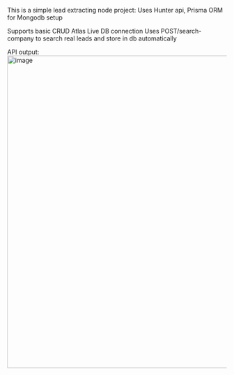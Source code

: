This is a simple lead extracting node project:
Uses Hunter api, Prisma ORM for Mongodb setup

Supports basic CRUD
Atlas Live DB connection
Uses POST/search-company to search real leads and store in db automatically



API output:
<img width="1496" height="716" alt="image" src="https://github.com/user-attachments/assets/fe57d890-0649-4e4d-8a74-47b8327384d1" />
